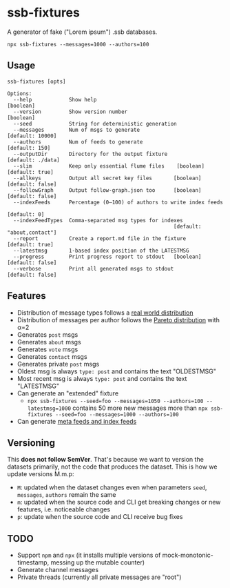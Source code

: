 # ssb-fixtures

A generator of fake ("Lorem ipsum") .ssb databases.

```
npx ssb-fixtures --messages=1000 --authors=100
```

## Usage

```
ssb-fixtures [opts]

Options:
  --help            Show help                                          [boolean]
  --version         Show version number                                [boolean]
  --seed            String for deterministic generation
  --messages        Num of msgs to generate                     [default: 10000]
  --authors         Num of feeds to generate                      [default: 150]
  --outputDir       Directory for the output fixture           [default: ./data]
  --slim            Keep only essential flume files    [boolean] [default: true]
  --allkeys         Output all secret key files       [boolean] [default: false]
  --followGraph     Output follow-graph.json too      [boolean] [default: false]
  --indexFeeds      Percentage (0–100) of authors to write index feeds
                                                                    [default: 0]
  --indexFeedTypes  Comma-separated msg types for indexes
                                                      [default: "about,contact"]
  --report          Create a report.md file in the fixture       [default: true]
  --latestmsg       1-based index position of the LATESTMSG
  --progress        Print progress report to stdout   [boolean] [default: false]
  --verbose         Print all generated msgs to stdout          [default: false]
```

## Features

- Distribution of message types follows a [real world distribution](https://github.com/arj03/ssb-new-format#message-types)
- Distribution of messages per author follows the [Pareto distribution](https://en.wikipedia.org/wiki/Pareto_distribution) with α=2
- Generates `post` msgs
- Generates `about` msgs
- Generates `vote` msgs
- Generates `contact` msgs
- Generates private `post` msgs
- Oldest msg is always `type: post` and contains the text "OLDESTMSG"
- Most recent msg is always `type: post` and contains the text "LATESTMSG"
- Can generate an "extended" fixture
  - `npx ssb-fixtures --seed=foo --messages=1050 --authors=100 --latestmsg=1000` contains 50 more new messages more than `npx ssb-fixtures --seed=foo --messages=1000 --authors=100`
- Can generate [meta feeds and index feeds](https://github.com/ssb-ngi-pointer/ssb-secure-partial-replication-spec)

## Versioning

This **does not follow SemVer**. That's because we want to version the datasets primarily, not the code that produces the dataset. This is how we update versions M.m.p:

- `M`: updated when the dataset changes even when parameters `seed`, `messages`, `authors` remain the same
- `m`: updated when the source code and CLI get breaking changes or new features, i.e. noticeable changes
- `p`: update when the source code and CLI receive bug fixes

## TODO

- Support `npm` and `npx` (it installs multiple versions of mock-monotonic-timestamp, messing up the mutable counter)
- Generate channel messages
- Private threads (currently all private messages are "root")
